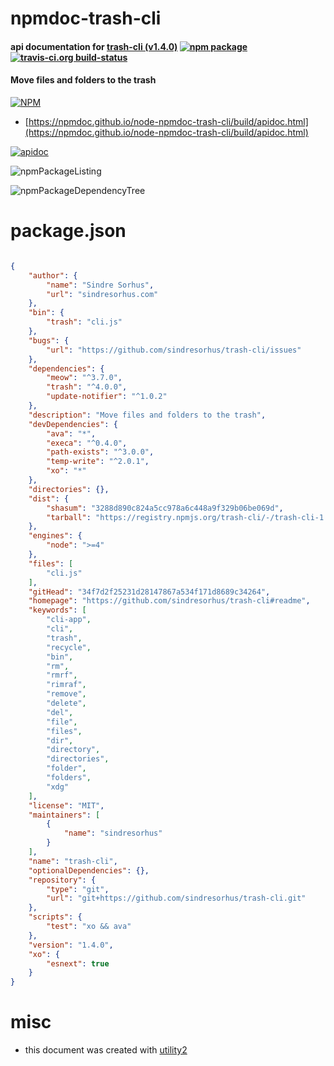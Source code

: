 # npmdoc-trash-cli

#### api documentation for  [trash-cli (v1.4.0)](https://github.com/sindresorhus/trash-cli#readme)  [![npm package](https://img.shields.io/npm/v/npmdoc-trash-cli.svg?style=flat-square)](https://www.npmjs.org/package/npmdoc-trash-cli) [![travis-ci.org build-status](https://api.travis-ci.org/npmdoc/node-npmdoc-trash-cli.svg)](https://travis-ci.org/npmdoc/node-npmdoc-trash-cli)

#### Move files and folders to the trash

[![NPM](https://nodei.co/npm/trash-cli.png?downloads=true&downloadRank=true&stars=true)](https://www.npmjs.com/package/trash-cli)

- [https://npmdoc.github.io/node-npmdoc-trash-cli/build/apidoc.html](https://npmdoc.github.io/node-npmdoc-trash-cli/build/apidoc.html)

[![apidoc](https://npmdoc.github.io/node-npmdoc-trash-cli/build/screenCapture.buildCi.browser.%252Ftmp%252Fbuild%252Fapidoc.html.png)](https://npmdoc.github.io/node-npmdoc-trash-cli/build/apidoc.html)

![npmPackageListing](https://npmdoc.github.io/node-npmdoc-trash-cli/build/screenCapture.npmPackageListing.svg)

![npmPackageDependencyTree](https://npmdoc.github.io/node-npmdoc-trash-cli/build/screenCapture.npmPackageDependencyTree.svg)



# package.json

```json

{
    "author": {
        "name": "Sindre Sorhus",
        "url": "sindresorhus.com"
    },
    "bin": {
        "trash": "cli.js"
    },
    "bugs": {
        "url": "https://github.com/sindresorhus/trash-cli/issues"
    },
    "dependencies": {
        "meow": "^3.7.0",
        "trash": "^4.0.0",
        "update-notifier": "^1.0.2"
    },
    "description": "Move files and folders to the trash",
    "devDependencies": {
        "ava": "*",
        "execa": "^0.4.0",
        "path-exists": "^3.0.0",
        "temp-write": "^2.0.1",
        "xo": "*"
    },
    "directories": {},
    "dist": {
        "shasum": "3288d890c824a5cc978a6c448a9f329b06be069d",
        "tarball": "https://registry.npmjs.org/trash-cli/-/trash-cli-1.4.0.tgz"
    },
    "engines": {
        "node": ">=4"
    },
    "files": [
        "cli.js"
    ],
    "gitHead": "34f7d2f25231d28147867a534f171d8689c34264",
    "homepage": "https://github.com/sindresorhus/trash-cli#readme",
    "keywords": [
        "cli-app",
        "cli",
        "trash",
        "recycle",
        "bin",
        "rm",
        "rmrf",
        "rimraf",
        "remove",
        "delete",
        "del",
        "file",
        "files",
        "dir",
        "directory",
        "directories",
        "folder",
        "folders",
        "xdg"
    ],
    "license": "MIT",
    "maintainers": [
        {
            "name": "sindresorhus"
        }
    ],
    "name": "trash-cli",
    "optionalDependencies": {},
    "repository": {
        "type": "git",
        "url": "git+https://github.com/sindresorhus/trash-cli.git"
    },
    "scripts": {
        "test": "xo && ava"
    },
    "version": "1.4.0",
    "xo": {
        "esnext": true
    }
}
```



# misc
- this document was created with [utility2](https://github.com/kaizhu256/node-utility2)
